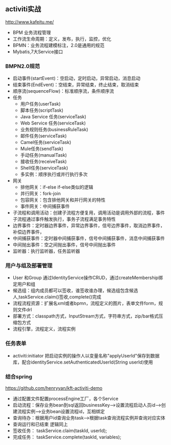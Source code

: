 ## activiti实战
http://www.kafeitu.me/

* BPM 业务流程管理 
* 工作流生命周期：定义，发布，执行，监控，优化
* BPMN：业务流程建模标注，2.0是通用的规范
* Mybatis,7大Service接口


### BMPN2.0规范
* 启动事件(startEvent)：空启动，定时启动，异常启动，消息启动
* 结束事件(EndEvent)：空结束，异常结束，终止结束，取消结束
* 顺序流(sequenceFlow)：标准顺序流，条件顺序流
* 任务
    * 用户任务(userTask)
    * 脚本任务(scriptTask)
    * Java Service 任务(serviceTask)
    * Web Service 任务(serviceTask)
    * 业务规则任务(businessRuleTask)
    * 邮件任务(serviceTask)
    * Camel任务(serviceTask)
    * Mule任务(sendTask)
    * 手动任务(manualTask)
    * 接收任务(receiveTask)
    * Shell任务(serviceTask)
    * 多实例：顺序执行或并行执行多次
* 网关
    * 排他网关：if-else if-else类似的逻辑
    * 并行网关：fork-join 
    * 包容网关：包含排他网关和并行网关的特性
    * 事件网关：中间捕获事件
* 子流程和调用活动：创建子流程方便复用，调用活动是调用外部的流程，事件子流程通过事件触发执行，事务子流程满足事务特性
* 边界事件：定时器边界事件，异常边界事件，信号边界事件，取消边界事件，补偿边界事件，
* 中间捕获事件：定时器中间捕获事件，信号中间捕获事件，消息中间捕获事件
* 中间抛出事件：空之间抛出事件，信号中间抛出事件
* 监听器：执行监听器，任务监听器

### 用户与组及部署管理
* User 和Group 通过IdentityService操作CRUD，通过createMembership绑定用户和组
* 候选组：组内成员都可以签收，谁签收谁办理，候选组包含候选人,taskService.claim()签收,complete()完成
* 流程流程资源：扩展名xml或者bpmn，流程定义的图片，表单文件form，规则文件drl
* 部署方式：classpath方式，InputStream方式，字符串方式，zip/bar格式压缩包方式
* 流程引擎，流程定义，流程实例

### 任务表单
* activiti:initiator 把启动实例的操作人以变量名称"applyUserId"保存到数据库，配合identityService.setAuthenticatedUserId(String userId)使用

### 结合spring
https://github.com/henryyan/kft-activiti-demo
* 通过配置文件配置processEngine工厂，各个Service
* 启动流程：保存业务bean到sql返回businessKey-->设置流程启动人员id-->创建流程实例-->业务bean设置流程id，互相绑定
* 查询待办：根据用户id查询业务task-->根据task查询流程实例并查询对应实体
* 查询运行和已结束 逻辑同上
* 签收任务： taskService.claim(taskId, userId);
* 完成任务： taskService.complete(taskId, variables);



